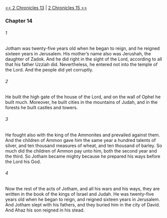 [<< 2 Chronicles 13](2%20Chronicles%2013)  |  [2 Chronicles 15 >>](2%20Chronicles%2015)

### Chapter 14
###### 1
Jotham was twenty-five years old when he began to reign, and he reigned sixteen years in Jerusalem. His mother’s name also was Jerushah, the daughter of Zadok. And he did right in the sight of the Lord, according to all that his father Uzziah did. Nevertheless, he entered not into the temple of the Lord. And the people did yet corruptly.

###### 2
He built the high gate of the house of the Lord, and on the wall of Ophel he built much. Moreover, he built cities in the mountains of Judah, and in the forests he built castles and towers.

###### 3
He fought also with the king of the Ammonites and prevailed against them. And the children of Ammon gave him the same year a hundred talents of silver, and ten thousand measures of wheat, and ten thousand of barley. So much did the children of Ammon pay unto him, both the second year and the third. So Jotham became mighty because he prepared his ways before the Lord his God.

###### 4
Now the rest of the acts of Jotham, and all his wars and his ways, they are written in the book of the kings of Israel and Judah. He was twenty-five years old when he began to reign, and reigned sixteen years in Jerusalem. And Jotham slept with his fathers, and they buried him in the city of David. And Ahaz his son reigned in his stead.